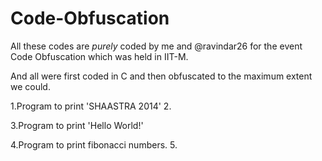 Code-Obfuscation
================


All these codes are *purely* coded by me and @ravindar26 for the event Code Obfuscation which was held in IIT-M.

And all were first coded in C and then obfuscated to the maximum extent we could.

1.Program to print 'SHAASTRA 2014'
2.


3.Program to print 'Hello World!'


4.Program to print fibonacci numbers.
5.
